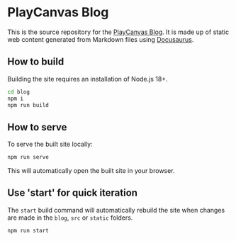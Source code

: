 # PlayCanvas Blog

This is the source repository for the [PlayCanvas Blog](https://blog.playcanvas.com/). It is made up of static web content generated from Markdown files using [Docusaurus](https://docusaurus.io).

## How to build

Building the site requires an installation of Node.js 18+.

```sh
cd blog
npm i
npm run build
```

## How to serve

To serve the built site locally:

```sh
npm run serve
```

This will automatically open the built site in your browser.

## Use 'start' for quick iteration

The `start` build command will automatically rebuild the site when changes are made in the `blog`, `src` or `static` folders.

```sh
npm run start
```
